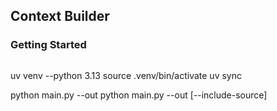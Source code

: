 ## Context Builder 

### Getting Started

```bash
```
uv venv --python 3.13 
source .venv/bin/activate
uv sync

python main.py <source directory> --out <output file>
python main.py <source directory> --out <output file> [--include-source]
```
```



```

